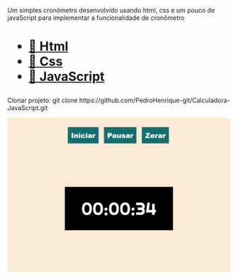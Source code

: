 <p align="left">Um simples cronômetro desenvolvido usando html, css e um pouco de javaScript para implementar a funcionalidade de cronômetro</p>

<h1 align="left">
    <ul>
        <li><a href="https://developer.mozilla.org/pt-BR/docs/Web/HTML">🔗 Html</a></li>
        <li><a href="https://developer.mozilla.org/pt-BR/docs/Web/CSS">🔗 Css</a></li>
        <li><a href="https://developer.mozilla.org/pt-BR/docs/Aprender/JavaScript">🔗 JavaScript</a></li>
    </ul>
</h1>

<p align="left">
    Clonar projeto: git clone https://github.com/PedroHenrique-git/Calculadora-JavaScript.git
</p>

![VISUAL](/imagens/Capturar.PNG)
